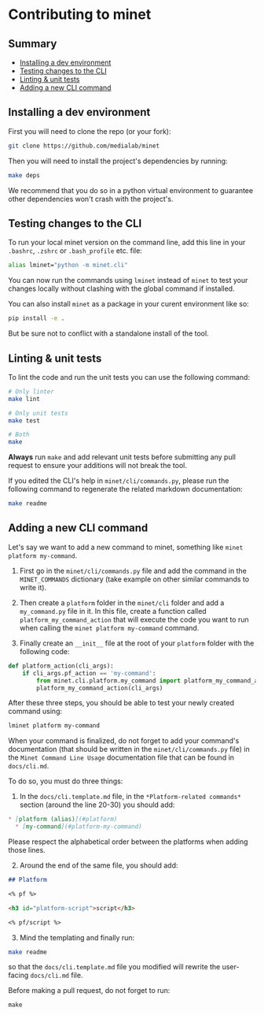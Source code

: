 # Contributing to minet

## Summary

* [Installing a dev environment](#installing-a-dev-environment)
* [Testing changes to the CLI](#testing-changes-to-the-cli)
* [Linting & unit tests](#linting--unit-tests)
* [Adding a new CLI command](#adding-a-new-cli-command)

## Installing a dev environment

First you will need to clone the repo (or your fork):

```bash
git clone https://github.com/medialab/minet
```

Then you will need to install the project's dependencies by running:

```bash
make deps
```

We recommend that you do so in a python virtual environment to guarantee other dependencies won't crash with the project's.

## Testing changes to the CLI

To run your local minet version on the command line, add this line in your `.bashrc`, `.zshrc` or `.bash_profile` etc. file:

```bash
alias lminet="python -m minet.cli"
```

You can now run the commands using `lminet` instead of `minet` to test your changes locally without clashing with the global command if installed.

You can also install `minet` as a package in your curent environment like so:

```bash
pip install -e .
```

But be sure not to conflict with a standalone install of the tool.

## Linting & unit tests

To lint the code and run the unit tests you can use the following command:

```bash
# Only linter
make lint

# Only unit tests
make test

# Both
make
```

**Always** run `make` and add relevant unit tests before submitting any pull request to ensure your additions will not break the tool.

If you edited the CLI's help in `minet/cli/commands.py`, please run the following command to regenerate the related markdown documentation:

```bash
make readme
```

## Adding a new CLI command

Let's say we want to add a new command to minet, something like `minet platform my-command`.

1. First go in the `minet/cli/commands.py` file and add the command in the `MINET_COMMANDS` dictionary (take example on other similar commands to write it).

1. Then create a `platform` folder in the `minet/cli` folder and add a `my_command.py` file in it. In this file, create a function called `platform_my_command_action` that will execute the code you want to run when calling the `minet platform my-command` command.

1. Finally create an `__init__` file at the root of your `platform` folder with the following code:

```python
def platform_action(cli_args):
    if cli_args.pf_action == 'my-command':
        from minet.cli.platform.my_command import platform_my_command_action
        platform_my_command_action(cli_args)
```

After these three steps, you should be able to test your newly created command using:

```bash
lminet platform my-command
```

When your command is finalized, do not forget to add your command's documentation (that should be written in the `minet/cli/commands.py` file) in the `Minet Command Line Usage` documentation file that can be found in `docs/cli.md`.

To do so, you must do three things:

1. In the `docs/cli.template.md` file, in the `*Platform-related commands*` section (around the line 20-30) you should add:

```markdown
* [platform (alias)](#platform)
  * [my-command](#platform-my-command)
```

Please respect the alphabetical order between the platforms when adding those lines.

2. Around the end of the same file, you should add:

```markdown
## Platform

<% pf %>

<h3 id="platform-script">script</h3>

<% pf/script %>
```

3. Mind the templating and finally run:

```bash
make readme
```

so that the `docs/cli.template.md` file you modified will rewrite the user-facing `docs/cli.md` file.

Before making a pull request, do not forget to run:
```
make
```
